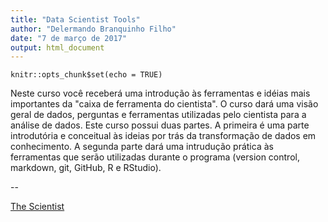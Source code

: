 ```yaml
---
title: "Data Scientist Tools"
author: "Delermando Branquinho Filho"
date: "7 de março de 2017"
output: html_document
---
```



```{r setup, include=FALSE}
knitr::opts_chunk$set(echo = TRUE)
```

Neste curso você receberá uma introdução às ferramentas e idéias  mais importantes da "caixa de ferramenta do cientista". O curso dará uma visão geral de dados, perguntas e ferramentas utilizadas pelo cientista para a análise de dados. Este curso possui duas partes. A primeira é uma parte introdutória e conceitual às ideias por trás da transformação de dados em conhecimento. A segunda parte dará uma intrudução prática às ferramentas que serão utilizadas durante o programa (version control, markdown, git, GitHub, R e RStudio).


--

[The Scientist](http://www.thescientist.com.br)